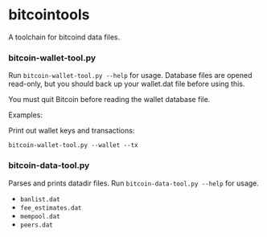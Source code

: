 # bitcointools

A toolchain for bitcoind data files.

### bitcoin-wallet-tool.py

Run `bitcoin-wallet-tool.py --help` for usage. Database files are opened read-only, but you should back up your wallet.dat file before using this.

You must quit Bitcoin before reading the wallet database file.

Examples:

Print out wallet keys and transactions:

`bitcoin-wallet-tool.py --wallet --tx`

### bitcoin-data-tool.py

Parses and prints datadir files. Run `bitcoin-data-tool.py --help` for usage.

- `banlist.dat`
- `fee_estimates.dat`
- `mempool.dat`
- `peers.dat`
